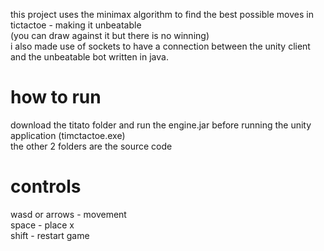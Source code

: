 this project uses the minimax algorithm to find the best possible moves in tictactoe - making it unbeatable  
(you can draw against it but there is no winning)  
i also made use of sockets to have a connection between the unity client and the unbeatable bot written in java.  
  
# how to run
download the titato folder and run the engine.jar before running the unity application (timctactoe.exe) <br />
the other 2 folders are the source code  
# controls <br />
wasd or arrows  - movement <br />
space           - place x<br />
shift           - restart game<br />
